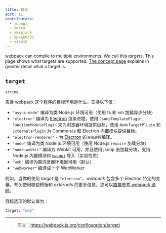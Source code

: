 ```yaml
---
title: 目标
sort: 11
contributors:
  - juangl
  - sokra
  - skipjack
  - SpaceK33z
  - viko16
---
```


webpack can compile to multiple environments. We call this _targets_. This page shows what targets are supported. [The concept page](/concepts/targets) explains in greater detail what a target is.

## `target`

`string`

告诉 webpack 这个程序的目标环境是什么。支持以下值：

* `"async-node"` 编译为类 Node.js 环境可用（使用 fs 和 vm 加载异步分块）
* `"electron"` 编译为 [Electron](http://electron.atom.io/) 渲染进程，使用 `JsonpTemplatePlugin`, `FunctionModulePlugin` 来为浏览器环境提供目标，使用 `NodeTargetPlugin` 和 `ExternalsPlugin` 为 CommonJs 和 Electron 内置模块提供目标。
* `"electron-renderer"` - 为 [Electron](http://electron.atom.io/) 的`渲染进程`编译。
* `"node"` 编译为类 Node.js 环境可用（使用 Node.js `require` 加载分块）
* `"node-webkit"` 编译为 Webkit 可用，并且使用 jsonp 去加载分块。支持 Node.js 内置模块和 [`nw.gui`](http://docs.nwjs.io/en/latest/) 导入（实验性质）
* `"web"` 编译为类浏览器环境里可用（默认）
* `"webworker"` 编译成一个 WebWorker

例如，当你的使用 _target_ 是 `"electron"`，*webpack* 包含多个 Electron 特定的变量。有关使用哪些模板和 _externals_ 的更多信息，您可以[直接参考 webpack 源码](https://github.com/webpack/webpack/blob/master/lib/WebpackOptionsApply.js#L70-L185)。

目标选项的默认值为：

```js
target: "web"
```

***

> 原文：https://webpack.js.org/configuration/target/